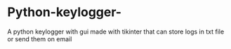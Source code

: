 # Python-keylogger-
A python keylogger with gui made with tikinter that can store logs in txt file or send them on email
